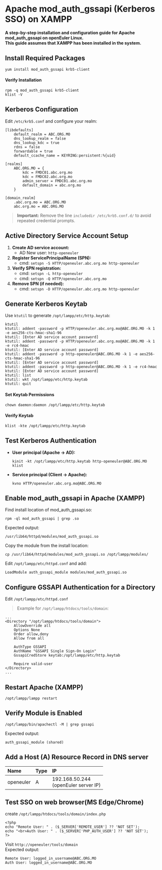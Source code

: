 # Apache mod_auth_gssapi (Kerberos SSO) on XAMPP
**A step-by-step installation and configuration guide for Apache mod_auth_gssapi on openEuler Linux.**  
**This guide assumes that XAMPP has been installed in the system.**

## Install Required Packages
```
yum install mod_auth_gssapi krb5-client
```

#### Verify Installation
```
rpm -q mod_auth_gssapi krb5-client
klist -V
```

## Kerberos Configuration

Edit `/etc/krb5.conf` and configure your realm:
```
[libdefaults]
    default_realm = ABC.ORG.MO
    dns_lookup_realm = false
    dns_lookup_kdc = true
    rdns = false
    forwardable = true
    default_ccache_name = KEYRING:persistent:%{uid}

[realms]
    ABC.ORG.MO = {
        kdc = FMDC01.abc.org.mo
        kdc = FMDC02.abc.org.mo
        admin_server = FMDC01.abc.org.mo
        default_domain = abc.org.mo
    }

[domain_realm]
    .abc.org.mo = ABC.ORG.MO
    abc.org.mo = ABC.ORG.MO
```
> **Important:** Remove the line `includedir /etc/krb5.conf.d/` to avoid repeated credential prompts.

## Active Directory Service Account Setup

1. **Create AD service account:**
   - AD New user: `http-openeuler`
2. **Register ServicePrincipalName (SPN):**
   - cmd: `setspn -S HTTP/openeuler.abc.org.mo http-openeuler`
3. **Verify SPN registration:**
   - cmd: `setspn -L http-openeuler`
   - cmd: `setspn -Q HTTP/openeuler.abc.org.mo`
4. **Remove SPN (if needed):**
   - cmd: `setspn -D HTTP/openeuler.abc.org.mo http-openeuler`

## Generate Kerberos Keytab

Use `ktutil` to generate `/opt/lampp/etc/http.keytab`:
```
ktutil
ktutil: addent -password -p HTTP/openeuler.abc.org.mo@ABC.ORG.MO -k 1 -e aes256-cts-hmac-sha1-96
ktutil: [Enter AD service account password]
ktutil: addent -password -p HTTP/openeuler.abc.org.mo@ABC.ORG.MO -k 1 -e rc4-hmac
ktutil: [Enter AD service account password]
ktutil: addent -password -p http-openeuler@ABC.ORG.MO -k 1 -e aes256-cts-hmac-sha1-96
ktutil: [Enter AD service account password]
ktutil: addent -password -p http-openeuler@ABC.ORG.MO -k 1 -e rc4-hmac
ktutil: [Enter AD service account password]
ktutil: list
ktutil: wkt /opt/lampp/etc/http.keytab
ktutil: quit
```

#### Set Keytab Permissions
```
chown daemon:daemon /opt/lampp/etc/http.keytab
```

#### Verify Keytab
```
klist -kte /opt/lampp/etc/http.keytab
```

## Test Kerberos Authentication

- **User principal (Apache → AD):**
  ```
  kinit -kt /opt/lampp/etc/http.keytab http-openeuler@ABC.ORG.MO
  klist
  ```
- **Service principal (Client → Apache):**
  ```
  kvno HTTP/openeuler.abc.org.mo@ABC.ORG.MO
  ```

## Enable mod_auth_gssapi in Apache (XAMPP)
Find install location of mod_auth_gssapi.so:
```
rpm -ql mod_auth_gssapi | grep .so
```
Expected output:
```
/usr/lib64/httpd/modules/mod_auth_gssapi.so
```
Copy the module from the install location:
```
cp /usr/lib64/httpd/modules/mod_auth_gssapi.so /opt/lampp/modules/
```

Edit `/opt/lampp/etc/httpd.conf` and add:
```
LoadModule auth_gssapi_module modules/mod_auth_gssapi.so
```

## Configure GSSAPI Authentication for a Directory
Edit `/opt/lampp/etc/httpd.conf`  
>Example for `/opt/lampp/htdocs/tools/domain`:
```
...
<Directory "/opt/lampp/htdocs/tools/domain">
    AllowOverride all
    Options None
    Order allow,deny
    Allow from all

    AuthType GSSAPI
    AuthName "GSSAPI Single Sign-On Login"
    GssapiCredStore keytab:/opt/lampp/etc/http.keytab

    Require valid-user
</Directory>
...
```

## Restart Apache (XAMPP)
```
/opt/lampp/lampp restart
```

## Verify Module is Enabled
```
/opt/lampp/bin/apachectl -M | grep gssapi
```
Expected output:
```
auth_gssapi_module (shared)
```
## Add a Host (A) Resource Record in DNS server
Name  | Type  | IP 
:---  | :---  | :--- 
openeuler | A | 192.168.50.244<br>(openEuler server IP)
## Test SSO on web browser(MS Edge/Chrome)
create `/opt/lampp/htdocs/tools/domain/index.php` 
```
<?php
echo "Remote User: " . ($_SERVER['REMOTE_USER'] ?? 'NOT SET');
echo "<br>Auth User: " . ($_SERVER['PHP_AUTH_USER'] ?? 'NOT SET');
?>
```
Visit `http://openeuler/tools/domain`  
Expected output:
```
Remote User: logged_in_username@ABC.ORG.MO
Auth User: logged_in_username@ABC.ORG.MO
```
